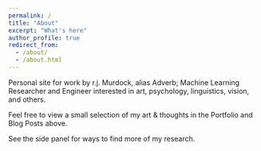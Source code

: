 ```yaml
---
permalink: /
title: "About"
excerpt: "What's here"
author_profile: true
redirect_from: 
  - /about/
  - /about.html
---
```



Personal site for work by r.j. Murdock, alias Adverb; Machine Learning Researcher and Engineer interested in art, psychology, linguistics, vision, and others.

Feel free to view a small selection of my art & thoughts in the Portfolio and Blog Posts above. 

See the side panel for ways to find more of my research.
